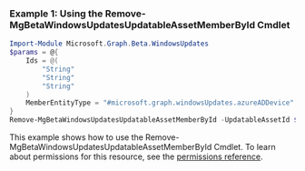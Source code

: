 ### Example 1: Using the Remove-MgBetaWindowsUpdatesUpdatableAssetMemberById Cmdlet
```powershell
Import-Module Microsoft.Graph.Beta.WindowsUpdates
$params = @{
	Ids = @(
		"String"
		"String"
		"String"
	)
	MemberEntityType = "#microsoft.graph.windowsUpdates.azureADDevice"
}
Remove-MgBetaWindowsUpdatesUpdatableAssetMemberById -UpdatableAssetId $updatableAssetId -BodyParameter $params
```
This example shows how to use the Remove-MgBetaWindowsUpdatesUpdatableAssetMemberById Cmdlet.
To learn about permissions for this resource, see the [permissions reference](/graph/permissions-reference).
